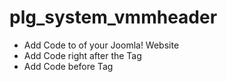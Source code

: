 # plg_system_vmmheader

- Add Code to <head> of your Joomla! Website
- Add Code right after the <body> Tag
- Add Code before </body> Tag
